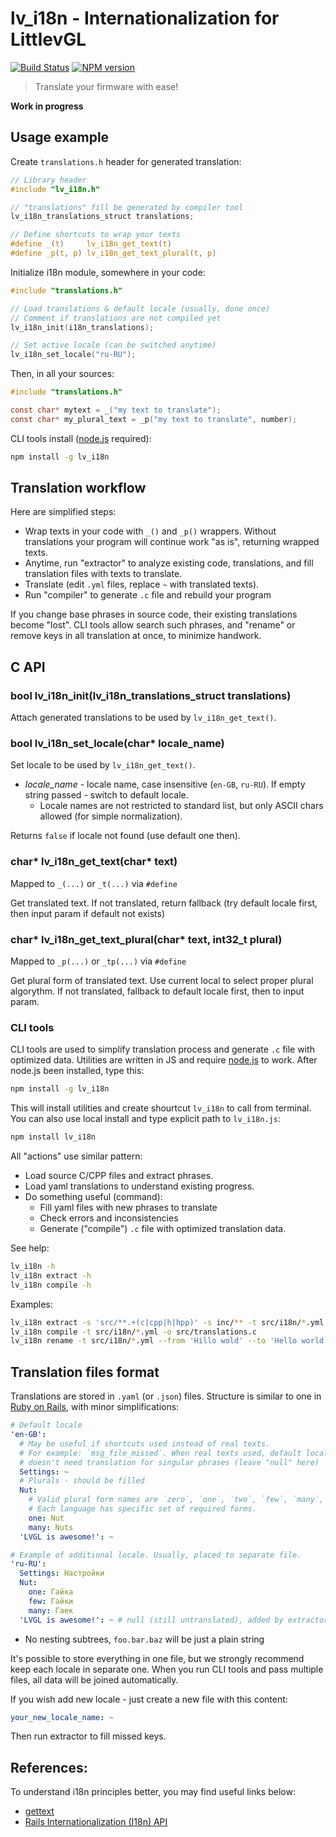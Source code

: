 lv_i18n - Internationalization for LittlevGL
============================================

[![Build Status](https://img.shields.io/travis/littlevgl/lv_i18n/master.svg?style=flat)](https://travis-ci.org/littlevgl/lv_i18n)
[![NPM version](https://img.shields.io/npm/v/lv_i18n.svg?style=flat)](https://www.npmjs.org/package/lv_i18n)

> Translate your firmware with ease!

**Work in progress**

Usage example
-------------

Create `translations.h` header for generated translation:

```c
// Library header
#include "lv_i18n.h"

// "translations" fill be generated by compiler tool
lv_i18n_translations_struct translations;

// Define shortcuts to wrap your texts
#define _(t)     lv_i18n_get_text(t)
#define _p(t, p) lv_i18n_get_text_plural(t, p)
```

Initialize i18n module, somewhere in your code:

```c
#include "translations.h"

// Load translations & default locale (usually, done once)
// Comment if translations are not compiled yet
lv_i18n_init(i18n_translations);

// Set active locale (can be switched anytime)
lv_i18n_set_locale("ru-RU");
```

Then, in all your sources:

```c
#include "translations.h"

const char* mytext = _("my text to translate");
const char* my_plural_text = _p("my text to translate", number);
```

CLI tools install ([node.js](https://nodejs.org/en/download/) required):

```sh
npm install -g lv_i18n
```


Translation workflow
--------------------

Here are simplified steps:

- Wrap texts in your code with `_()` and `_p()` wrappers. Without
  translations your program will continue work "as is", returning wrapped texts.
- Anytime, run "extractor" to analyze existing code, translations, and fill
  translation files with texts to translate.
- Translate (edit `.yml` files, replace `~` with translated texts).
- Run "compiler" to generate `.c` file and rebuild your program

If you change base phrases in source code, their existing translations become
"lost". CLI tools allow search such phrases, and "rename" or remove keys in all
translation at once, to minimize handwork.


C API
-----

### bool lv_i18n_init(lv_i18n_translations_struct translations)

Attach generated translations to be used by `lv_i18n_get_text()`.


### bool lv_i18n_set_locale(char* locale_name)

Set locale to be used by `lv_i18n_get_text()`.

- _locale_name_ - locale name, case insensitive (`en-GB`, `ru-RU`). If empty
  string passed - switch to default locale.
  - Locale names are not restricted to standard list, but only ASCII chars
    allowed (for simple normalization).

Returns `false` if locale not found (use default one then).


### char* lv_i18n_get_text(char* text)

Mapped to `_(...)` or `_t(...)` via `#define`

Get translated text. If not translated, return fallback (try default locale
first, then input param if default not exists)


### char* lv_i18n_get_text_plural(char* text, int32_t plural)

Mapped to `_p(...)` or `_tp(...)` via `#define`

Get plural form of translated text. Use current local to select proper plural
algorythm. If not translated, fallback to default locale first, then to input
param.


### CLI tools

CLI tools are used to simplify translation process and generate `.c` file with
optimized data. Utilities are written in JS and require
[node.js](https://nodejs.org/en/download/) to work. After node.js been
installed, type this:

```sh
npm install -g lv_i18n
```

This will install utilities and create shourtcut `lv_i18n` to call from terminal.
You can also use local install and type explicit path to `lv_i18n.js`:

```sh
npm install lv_i18n
```

All "actions" use similar pattern:

- Load source C/CPP files and extract phrases.
- Load yaml translations to understand existing progress.
- Do something useful (command):
  - Fill yaml files with new phrases to translate
  - Check errors and inconsistencies
  - Generate ("compile") `.c` file with optimized translation data.

See help:

```sh
lv_i18n -h
lv_i18n extract -h
lv_i18n compile -h
```

Examples:

```sh
lv_i18n extract -s 'src/**.+(c|cpp|h|hpp)' -s inc/** -t src/i18n/*.yml
lv_i18n compile -t src/i18n/*.yml -o src/translations.c
lv_i18n rename -t src/i18n/*.yml --from 'Hillo wold' --to 'Hello world!'
```

Translation files format
------------------------

Translations are stored in `.yaml` (or `.json`) files. Structure is similar to
one in [Ruby on Rails](https://guides.rubyonrails.org/i18n.html), with minor
simplifications:

```yaml
# Default locale
'en-GB':
  # May be useful if shortcuts used instead of real texts.
  # For example: `msg_file_missed`. When real texts used, default locale
  # doesn't need translation for singular phrases (leave "null" here)
  Settings: ~
  # Plurals - should be filled
  Nut:
    # Valid plural form names are `zero`, `one`, `two`, `few`, `many`, `other`
    # Each language has specific set of required forms.
    one: Nut
    many: Nuts
  'LVGL is awesome!': ~

# Example of additional locale. Usually, placed to separate file.
'ru-RU':
  Settings: Настройки
  Nut:
    one: Гайка
    few: Гайки
    many: Гаек
  'LVGL is awesome!': ~ # null (still untranslated), added by extractor
```

- No nesting subtrees, `foo.bar.baz` will be just a plain string

It's possible to store everything in one file, but we strongly recommend keep
each locale in separate one. When you run CLI tools and pass multiple
files, all data will be joined automatically.

If you wish add new locale - just create a new file with this content:

```yaml
your_new_locale_name: ~
```

Then run extractor to fill missed keys.


References:
-----------

To understand i18n principles better, you may find useful links below:

- [gettext](https://www.gnu.org/software/gettext/)
- [Rails Internationalization (I18n) API](https://guides.rubyonrails.org/i18n.html)
